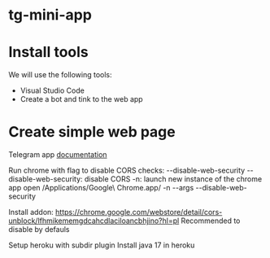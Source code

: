# tg-mini-app

# Install tools

We will use the following tools:

* Visual Studio Code
* Create a bot and tink to the web app

# Create simple web page

Telegram app [documentation](https://core.telegram.org/bots/webapps)

Run chrome with flag to disable CORS checks: --disable-web-security
--disable-web-security: disable CORS
-n: launch new instance of the chrome app
open /Applications/Google\ Chrome.app/ -n --args --disable-web-security

Install addon: https://chrome.google.com/webstore/detail/cors-unblock/lfhmikememgdcahcdlaciloancbhjino?hl=pl
Recommended to disable by defauls

Setup heroku with subdir plugin
Install java 17 in heroku